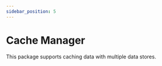 ```yaml
---
sidebar_position: 5
---
```


# Cache Manager

This package supports caching data with multiple data stores.